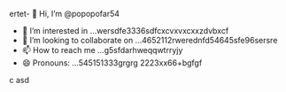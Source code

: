 ertet- 👋 Hi, I’m @popopofar54
- 👀 I’m interested in ...wersdfe3336sdfcxcvxvxcxxzdvbxcf
- 💞️ I’m looking to collaborate on ...4652112rwerednfd54645sfe96sersre
- 📫 How to reach me ...g5sfdarhweqqwtrryjy
- 😄 Pronouns: ...545151333grgrg
2223xx66+bgfgf
<!---vxc
popopofar/popopofar is a ✨ special ✨ repository because its `README.md` (this file) appears on your GitHub profile.ggfbf cvcxcxcx
You can click the Preview link to take a look at your changes.
--->
c
asd
